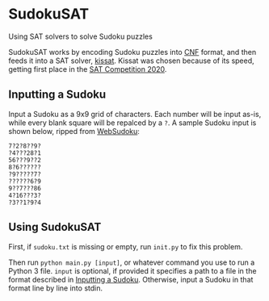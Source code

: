 # SudokuSAT
Using SAT solvers to solve Sudoku puzzles

SudokuSAT works by encoding Sudoku puzzles into [CNF](https://en.wikipedia.org/wiki/Conjunctive_normal_form) format,
and then feeds it into a SAT solver, [kissat](https://github.com/arminbiere/kissat). Kissat was chosen because of its
speed, getting first place in the [SAT Competition 2020](https://satcompetition.github.io/2020/).

## Inputting a Sudoku
Input a Sudoku as a 9x9 grid of characters. Each number will be input as-is, while every blank square will be repalced
by a `?`. A sample Sudoku input is shown below, ripped from
[WebSudoku](https://www.websudoku.com/?level=2&set_id=6895630888):
```
7?2?8??9?
?4???28?1
56???9??2
8?6??????
?9?????7?
??????6?9
9??7???86
4?16???3?
?3??1?9?4
```

## Using SudokuSAT
First, if `sudoku.txt` is missing or empty, run `init.py` to fix this problem.

Then run `python main.py [input]`, or whatever command you use to run a Python 3 file. `input` is optional, if provided it specifies a
path to a file in the format described in [Inputting a Sudoku](#inputting-a-sudoku). Otherwise, input a Sudoku in that
format line by line into stdin.
